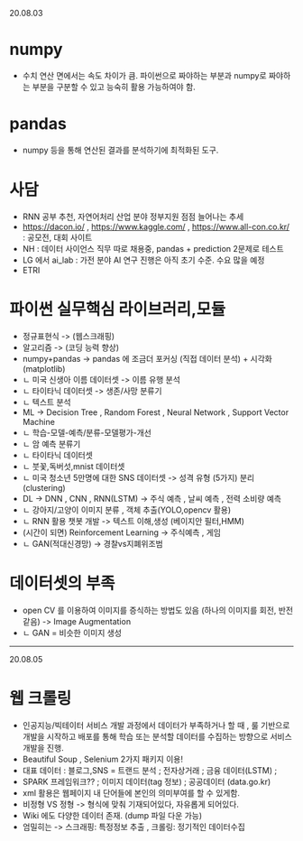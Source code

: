 20.08.03
# __numpy__  
* 수치 연산 면에서는 속도 차이가 큼. 파이썬으로 짜야하는 부분과 numpy로 짜야하는 부분을 구분할 수 있고 능숙히 활용 가능하여야 함.  
# __pandas__ 
* numpy 등을 통해 연산된 결과를 분석하기에 최적화된 도구.
# __사담__  
* RNN 공부 추천, 자연어처리 산업 분야 정부지원 점점 늘어나는 추세
* https://dacon.io/ , https://www.kaggle.com/ , https://www.all-con.co.kr/ : 공모전, 대회 사이트  
* NH : 데이터 사이언스 직무 따로 채용중, pandas + prediction 2문제로 테스트 
* LG 에서 ai_lab : 가전 분야 AI 연구 진행은 아직 초기 수준. 수요 많을 예정
* ETRI
# __파이썬 실무핵심 라이브러리,모듈__  
* 정규표현식 -> (웹스크래핑)
* 알고리즘 -> (코딩 능력 향상)
* numpy+pandas -> pandas 에 조금더 포커싱 (직접 데이터 분석) + 시각화(matplotlib)
* ㄴ 미국 신생아 이름 데이터셋 -> 이름 유행 분석
* ㄴ 타이타닉 데이터셋 -> 생존/사망 분류기
* ㄴ 텍스트 분석
* ML -> Decision Tree , Random Forest , Neural Network , Support Vector Machine
* ㄴ 학습-모델-예측/분류-모델평가-개선  
* ㄴ 암 예측 분류기
* ㄴ 타이타닉 데이터셋
* ㄴ 붓꽃,독버섯,mnist 데이터셋  
* ㄴ 미국 청소년 5만명에 대한 SNS 데이터셋 -> 성격 유형 (5가지) 분리 (clustering)
* DL -> DNN , CNN , RNN(LSTM) -> 주식 예측 , 날씨 예측 , 전력 소비량 예측
* ㄴ 강아지/고양이 이미지 분류 , 객체 추출(YOLO,opencv 활용)
* ㄴ RNN 활용 챗봇 개발 -> 텍스트 이해,생성 (베이지안 필터,HMM)
* (시간이 되면) Reinforcement Learning -> 주식예측 , 게임  
* ㄴ GAN(적대신경망) -> 경찰vs지폐위조범

# __데이터셋의 부족__  
* open CV 를 이용하여 이미지를 증식하는 방법도 있음 (하나의 이미지를 회전, 반전 같음) -> Image Augmentation
* ㄴ GAN = 비슷한 이미지 생성
***
20.08.05
# __웹 크롤링__  
* 인공지능/빅테이터 서비스 개발 과정에서 데이터가 부족하거나 할 때 , 룰 기반으로 개발을 시작하고 배포를 통해 학습 또는 분석할 데이터를 수집하는 방향으로 서비스 개발을 진행.
* Beautiful Soup , Selenium 2가지 패키지 이용!
* 대표 데이터 : 블로그,SNS = 트랜드 분석 ; 전자상거래 ; 금융 데이터(LSTM) ;
* SPARK 프레임워크?? ; 이미지 데이터(tag 정보) ; 공공데이터 (data.go.kr)
* xml 활용은 웹페이지 내 단어들에 본인의 의미부여를 할 수 있게함.
* 비정형 VS 정형 -> 형식에 맞춰 기재되어있다, 자유롭게 되어있다.
* Wiki 에도 다양한 데이터 존재. (dump 파일 다운 가능)
* 엄밀히는 -> 스크래핑: 특정정보 추출 , 크롤링: 정기적인 데이터수집